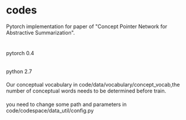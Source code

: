 # codes
Pytorch implementation for paper of "Concept Pointer Network for Abstractive Summarization".

#
pytorch 0.4
######
python 2.7

####
Our conceptual vocabulary in code/data/vocabulary/concept_vocab,the number of conceptual words needs to be determined before train.
####
you need to change some path and parameters in code/codespace/data_util/config.py
